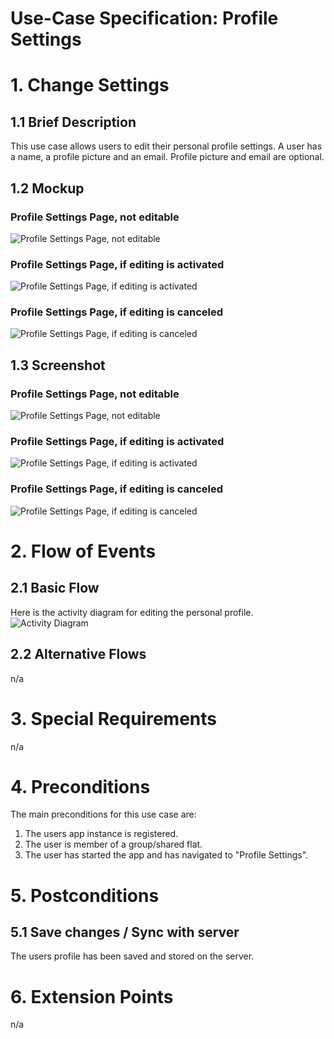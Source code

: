 # Use-Case Specification: Profile Settings

# 1. Change Settings

## 1.1 Brief Description
This use case allows users to edit their personal profile settings. 
A user has a name, a profile picture and an email. Profile picture and email are optional.

## 1.2 Mockup
### Profile Settings Page, not editable
![Profile Settings Page, not editable](../Mockups/uc_profile_settings_not_editable_mockup.png)

### Profile Settings Page, if editing is activated
![Profile Settings Page, if editing is activated](../Mockups/uc_profile_settings_editable_mockup.png)

### Profile Settings Page, if editing is canceled
![Profile Settings Page, if editing is canceled](../Mockups/uc_profile_settings_cancel_edits_mockup.png)

## 1.3 Screenshot
### Profile Settings Page, not editable
![Profile Settings Page, not editable](../Screenshots/uc_profile_settings_not_editable.png)

### Profile Settings Page, if editing is activated
![Profile Settings Page, if editing is activated](../Screenshots/uc_profile_settings_editable.png)

### Profile Settings Page, if editing is canceled
![Profile Settings Page, if editing is canceled](../Screenshots/uc_profile_settings_cancel_edits.png)

# 2. Flow of Events

## 2.1 Basic Flow
Here is the activity diagram for editing the personal profile.
![Activity Diagram](../ActivityDiagrams/uc_profile_settings_activity_diagram.png)

## 2.2 Alternative Flows
n/a

# 3. Special Requirements
n/a

# 4. Preconditions
The main preconditions for this use case are:

 1. The users app instance is registered.
 2. The user is member of a group/shared flat.
 3. The user has started the app and has navigated to "Profile Settings".


# 5. Postconditions
## 5.1 Save changes / Sync with server
The users profile has been saved and stored on the server.

# 6. Extension Points
n/a
